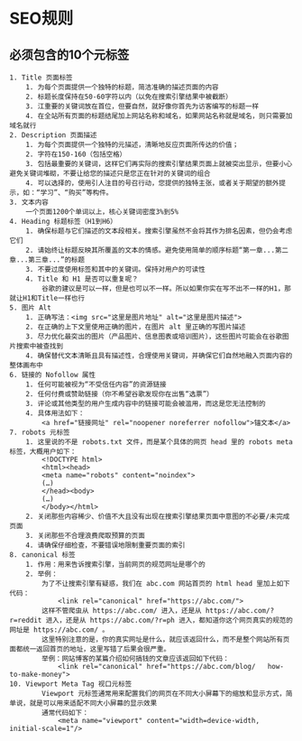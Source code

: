 # SEO规则
## 必须包含的10个元标签
	1. Title 页面标签
		1. 为每个页面提供一个独特的标题，简洁准确的描述页面的内容
		2. 标题长度保持在50-60字符以内（以免在搜索引擎结果中被截断）
		3. 江重要的关键词放在首位，但要自然，就好像你首先为访客编写的标题一样
		4. 在全站所有页面的标题结尾加上网站名称和域名，如果网站名称就是域名，则只需要加域名就行
	2. Description 页面描述
		1. 为每个页面提供一个独特的元描述，清晰地反应页面所传达的价值；
		2. 字符在150-160（包括空格）
		3. 包括最重要的关键词，这样它们再实际的搜索引擎结果页面上就被突出显示，但要小心避免关键词堆砌，不要让给您的描述只是您正在针对的关键词的组合
		4. 可以选择的，使用引人注目的号召行动，您提供的独特主张，或者关于期望的额外提示，如：“学习”、“购买”等构件。
	3. 文本内容	
		一个页面1200个单词以上，核心关键词密度3%到5%
	4. Heading 标题标签（H1到H6）
		1. 确保标题与它们描述的文本段相关。搜索引擎虽然不会将其作为排名因素，但仍会考虑它们
		2. 请始终让标题反映其所覆盖的文本的情感。避免使用简单的顺序标题“第一章...第二章...第三章...”的标题
		3. 不要过度使用标签和其中的关键词。保持对用户的可读性
		4. Title 和 H1 是否可以重复呢？
			谷歌的建议是可以一样，但是也可以不一样。所以如果你实在写不出不一样的H1，那就让H1和Title一样也行
	5. 图片 Alt
		1. 正确写法：<img src="这里是图片地址" alt="这里是图片描述">
		2. 在正确的上下文里使用正确的图片，在图片 alt 里正确的写图片描述
		3. 尽力优化最突出的图片（产品图片、信息图表或培训图片），这些图片可能会在谷歌图片搜索中被查找到
		4. 确保替代文本清晰且具有描述性，合理使用关键词，并确保它们自然地融入页面内容的整体画布中
	6. 链接的 Nofollow 属性
		1. 任何可能被视为“不受信任内容”的资源链接
		2. 任何付费或赞助链接（你不希望谷歌发现你在出售“选票”）
		3. 评论或其他类型的用户生成内容中的链接可能会被滥用，而这是您无法控制的
		4. 具体用法如下：
			<a href="链接网址" rel="noopener noreferrer nofollow">锚文本</a>	
	7. robots 元标签
		1. 这里说的不是 robots.txt 文件，而是某个具体的网页 head 里的 robots meta 标签，大概用户如下：
			<!DOCTYPE html>
			<html><head>
			<meta name="robots" content="noindex">
			(…)
			</head><body>
			(…)
			</body></html>
		2. 关闭那些内容稀少、价值不大且没有出现在搜索引擎结果页面中意图的不必要/未完成页面
		3. 关闭那些不合理浪费爬取预算的页面
		4. 请确保仔细检查，不要错误地限制重要页面的索引
	8. canonical 标签
		1. 作用：用来告诉搜索引擎，当前网页的规范网址是哪个的
		2. 举例：
			为了不让搜索引擎有疑惑，我们在 abc.com 网站首页的 html head 里加上如下代码：
				<link rel="canonical" href="https://abc.com/">
			这样不管爬虫从 https://abc.com/ 进入，还是从 https://abc.com/?r=reddit 进入，还是从 https://abc.com/?r=ph 进入，都知道你这个网页真实的规范的网址是 https://abc.com/ 。
			这里特别注意的是，你的真实网址是什么，就应该返回什么，而不是整个网站所有页面都统一返回首页的地址，这里写错了后果会很严重。
			举例：网站博客的某篇介绍如何搞钱的文章应该返回如下代码：
				<link rel="canonical" href="https://abc.com/blog/	how-to-make-money">
	10. Viewport Meta Tag 视口元标签
			Viewport 元标签通常用来配置我们的网页在不同大小屏幕下的缩放和显示方式，简单说，就是可以用来适配不同大小屏幕的显示效果
			通常代码如下：
				<meta name="viewport" content="width=device-width, initial-scale=1"/>